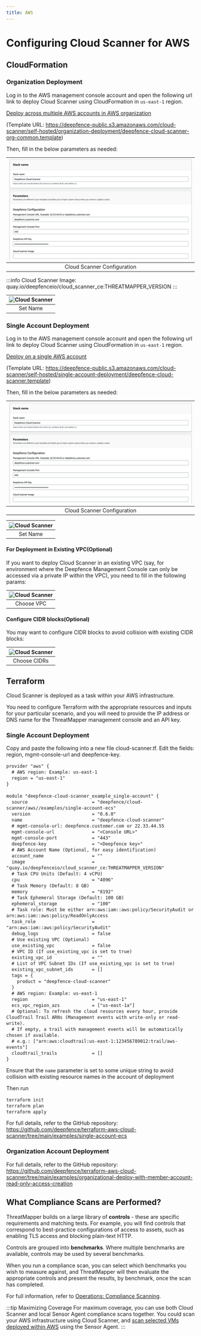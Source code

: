 ```yaml
---
title: AWS
---
```


# Configuring Cloud Scanner for AWS

## CloudFormation

### Organization Deployment

Log in to the AWS management console account and open the following url link to deploy Cloud Scanner using CloudFormation in `us-east-1` region.

[Deploy across multiple AWS accounts in AWS organization](https://us-east-1.console.aws.amazon.com/cloudformation/home?region=us-east-1#/stacks/create/review?templateURL=https://deepfence-public.s3.amazonaws.com/cloud-scanner/self-hosted/organization-deployment/deepfence-cloud-scanner-org-common.template&stackName=Deepfence-Cloud-Scanner&param_CloudScannerImage=quay.io/deepfenceio/cloud_scanner_ce:THREATMAPPER_VERSION)

(Template URL: https://deepfence-public.s3.amazonaws.com/cloud-scanner/self-hosted/organization-deployment/deepfence-cloud-scanner-org-common.template)

Then, fill in the below parameters as needed:

| ![Cloud Scanner](../img/cloud-scanner-aws-1.png) |
|:------------------------------------------------:|
|           Cloud Scanner Configuration            |

:::info
Cloud Scanner Image: quay.io/deepfenceio/cloud_scanner_ce:THREATMAPPER_VERSION
:::

| ![Cloud Scanner](../img/cloud-scanner-aws-2.png) |
|:------------------------------------------------:|
|                     Set Name                     |

### Single Account Deployment

Log in to the AWS management console account and open the following url link to deploy Cloud Scanner using CloudFormation in `us-east-1` region.

[Deploy on a single AWS account](https://us-east-1.console.aws.amazon.com/cloudformation/home?region=us-east-1#/stacks/create/review?templateURL=https://deepfence-public.s3.amazonaws.com/cloud-scanner/self-hosted/single-account-deployment/deepfence-cloud-scanner.template&stackName=Deepfence-Cloud-Scanner&param_CloudScannerImage=quay.io/deepfenceio/cloud_scanner_ce:THREATMAPPER_VERSION)

(Template URL: https://deepfence-public.s3.amazonaws.com/cloud-scanner/self-hosted/single-account-deployment/deepfence-cloud-scanner.template)

Then, fill in the below parameters as needed:

| ![Cloud Scanner](../img/cloud-scanner-aws-1.png) |
|:------------------------------------------------:|
|           Cloud Scanner Configuration            |

| ![Cloud Scanner](../img/cloud-scanner-aws-2.png) |
|:------------------------------------------------:|
|                     Set Name                     |

#### For Deployment in Existing VPC(Optional)

If you want to deploy Cloud Scanner in an existing VPC (say, for environment where the Deepfence Management Console can only be accessed via a private IP within the VPC), you need to fill in the following params:

| ![Cloud Scanner](../img/cloud-scanner-aws-3.png) |
|:------------------------------------------------:|
|                    Choose VPC                    |

#### Configure CIDR blocks(Optional)

You may want to configure CIDR blocks to avoid collision with existing CIDR blocks:

| ![Cloud Scanner](../img/cloud-scanner-aws-4.png) |
|:------------------------------------------------:|
|                   Choose CIDRs                   |

## Terraform

Cloud Scanner is deployed as a task within your AWS infrastructure.

You need to configure Terraform with the appropriate resources and inputs for your particular scenario, and you will need to provide the IP address or DNS name for the ThreatMapper management console and an API key.

### Single Account Deployment

Copy and paste the following into a new file cloud-scanner.tf. Edit the fields: region, mgmt-console-url and deepfence-key.
```shell
provider "aws" {
  # AWS region: Example: us-east-1
  region = "us-east-1"
}

module "deepfence-cloud-scanner_example_single-account" {
  source                        = "deepfence/cloud-scanner/aws//examples/single-account-ecs"
  version                       = "0.6.0"
  name                          = "deepfence-cloud-scanner"
  # mgmt-console-url: deepfence.customer.com or 22.33.44.55
  mgmt-console-url              = "<Console URL>"
  mgmt-console-port             = "443"
  deepfence-key                 = "<Deepfence key>"
  # AWS Account Name (Optional, for easy identification)
  account_name                  = ""
  image                         = "quay.io/deepfenceio/cloud_scanner_ce:THREATMAPPER_VERSION"
  # Task CPU Units (Default: 4 vCPU)
  cpu                           = "4096"
  # Task Memory (Default: 8 GB)
  memory                        = "8192"
  # Task Ephemeral Storage (Default: 100 GB)
  ephemeral_storage             = "100"
  # Task role: Must be either arn:aws:iam::aws:policy/SecurityAudit or arn:aws:iam::aws:policy/ReadOnlyAccess
  task_role                     = "arn:aws:iam::aws:policy/SecurityAudit"
  debug_logs                    = false
  # Use existing VPC (Optional)
  use_existing_vpc              = false
  # VPC ID (If use_existing_vpc is set to true)
  existing_vpc_id               = ""
  # List of VPC Subnet IDs (If use_existing_vpc is set to true)
  existing_vpc_subnet_ids       = []
  tags = {
    product = "deepfence-cloud-scanner"
  }
  # AWS region: Example: us-east-1
  region                        = "us-east-1"
  ecs_vpc_region_azs            = ["us-east-1a"]
  # Optional: To refresh the cloud resources every hour, provide CloudTrail Trail ARNs (Management events with write-only or read-write).
  # If empty, a trail with management events will be automatically chosen if available.
  # e.g.: ["arn:aws:cloudtrail:us-east-1:123456789012:trail/aws-events"]
  cloudtrail_trails             = []
}
```
Ensure that the `name` parameter is set to some unique string to avoid collision with existing resource names in the account of deployment

Then run
```shell
terraform init
terraform plan
terraform apply
```

For full details, refer to the GitHub repository: https://github.com/deepfence/terraform-aws-cloud-scanner/tree/main/examples/single-account-ecs

### Organization Account Deployment

For full details, refer to the GitHub repository: https://github.com/deepfence/terraform-aws-cloud-scanner/tree/main/examples/organizational-deploy-with-member-account-read-only-access-creation

## What Compliance Scans are Performed?

ThreatMapper builds on a large library of **controls** - these are specific requirements and matching tests.  For example, you will find controls that correspond to best-practice configurations of access to assets, such as enabling TLS access and blocking plain-text HTTP.

Controls are grouped into **benchmarks**. Where multiple benchmarks are available, controls may be used by several benchmarks.

When you run a compliance scan, you can select which benchmarks you wish to measure against, and ThreatMapper will then evaluate the appropriate controls and present the results, by benchmark, once the scan has completed.

For full information, refer to [Operations: Compliance Scanning](/docs/operations/compliance).

:::tip Maximizing Coverage
For maximum coverage, you can use both Cloud Scanner and local Sensor Agent compliance scans together. You could scan your AWS infrastructure using Cloud Scanner, and [scan selected VMs deployed within AWS](other) using the Sensor Agent.
:::

